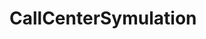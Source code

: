# CallCenterSymulation

<blockquote class="imgur-embed-pub" lang="en" data-id="a/TBLVE"><a href="//imgur.com/TBLVE"></a></blockquote><script async src="//s.imgur.com/min/embed.js" charset="utf-8"></script>
